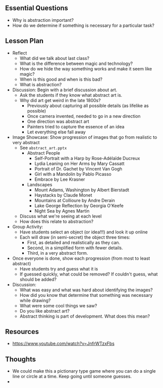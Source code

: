 ## Essential Questions

- Why is abstraction important?
- How do we determine if something is necessary for a particular task?

## Lesson Plan

- Reflect
    - What did we talk about last class?
    - What is the difference between magic and technology?
    - How do we hide the way something works and make it seem like magic?
    - When is this good and when is this bad?
    - What is abstraction?
- Discussion: Begin with a brief discussion about art.
    - Ask the students if they know what abstract art is.
    - Why did art get weird in the late 1800s?
        - Previously about capturing all possible details (as lifelike as possible)
        - Once camera invented, needed to go in a new direction
        - One direction was abstract art
        - Painters tried to capture the essence of an idea
        - Let everything else fall away
- Image Showcase: Show progression of images that go from realistic to very abstract
    - See `abstract_art.pptx`
        - Abstract People
            - Self-Portrait with a Harp by Rose-Adélaïde Ducreux
            - Lydia Leaning on Her Arms by Mary Cassatt
            - Portrait of Dr. Gachet by Vincent Van Gogh
            - Girl with a Mandolin by Pablo Picasso
            - Embrace by Lee Krasner
        - Landscapes
            - Mount Adams, Washington by Albert Bierstadt
            - Haystacks by Claude Monet
            - Mountains at Collioure by Andre Derain
            - Lake George Reflection by Georgia O’Keefe
            - Night Sea by Agnes Martin
    - Discuss what we're seeing at each level
    - How does this relate to abstraction?
- Group Activity:
    - Have students select an object (or idea!!!) and look it up online
    - Each will draw (in semi-secret) the object three times:
        - First, as detailed and realistically as they can.
        - Second, in a simplified form with fewer details.
        - Third, in a very abstract form.
- Once everyone is done, show each progression (from most to least abstract)
    - Have students try and guess what it is
    - If guessed quickly, what could be removed? If couldn't guess, what should be added?
- Discussion:
    - What was easy and what was hard about identifying the images?
    - How did you know that determine that something was necessary while drawing?
    - What were some cool things we saw?
    - Do you like abstract art?
    - Abstract thinking is part of development. What does this mean?

## Resources

- https://www.youtube.com/watch?v=JnfrWTzxFbs

## Thoughts

- We could make this a pictionary type game where you can do a single line
  or circle at a time. Keep going until someone guesses.
- 
